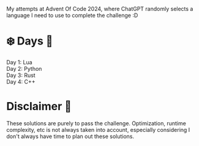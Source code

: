 My attempts at Advent Of Code 2024, where ChatGPT randomly selects a language I need to use to complete the challenge :D

# ❄️ Days 🎄 <br>

Day 1: Lua <br>
Day 2: Python <br>
Day 3: Rust <br>
Day 4: C++

# Disclaimer 🎅

These solutions are purely to pass the challenge. Optimization, runtime complexity, etc is not always taken into account, especially considering I don't always have time to plan out these solutions.
